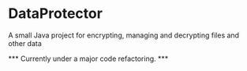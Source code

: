 # DataProtector
A small Java project for encrypting, managing and decrypting files and other data

*** Currently under a major code refactoring. ***
